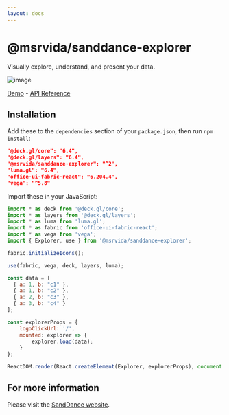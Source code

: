 ```yaml
---
layout: docs
---
```


# @msrvida/sanddance-explorer

Visually explore, understand, and present your data.

![image](https://user-images.githubusercontent.com/11507384/72197128-a99cdd80-33d2-11ea-9b49-5d470db0abc1.png)


[Demo](/app) - [API Reference](/docs/sanddance-explorer/v2/api)

## Installation

Add these to the `dependencies` section of your `package.json`, then run `npm install`:

```json
"@deck.gl/core": "6.4",
"@deck.gl/layers": "6.4",
"@msrvida/sanddance-explorer": "^2",
"luma.gl": "6.4",
"office-ui-fabric-react": "6.204.4",
"vega": "^5.8"
```

Import these in your JavaScript:

```js
import * as deck from '@deck.gl/core';
import * as layers from '@deck.gl/layers';
import * as luma from 'luma.gl';
import * as fabric from 'office-ui-fabric-react';
import * as vega from 'vega';
import { Explorer, use } from '@msrvida/sanddance-explorer';

fabric.initializeIcons();

use(fabric, vega, deck, layers, luma);

const data = [
  { a: 1, b: "c1" },
  { a: 1, b: "c2" },
  { a: 2, b: "c3" },
  { a: 3, b: "c4" }
];

const explorerProps = {
    logoClickUrl: '/',
    mounted: explorer => {
        explorer.load(data);
    }
};

ReactDOM.render(React.createElement(Explorer, explorerProps), document.getElementById('app'));
```

## For more information
Please visit the [SandDance website](/).
